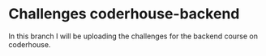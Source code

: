 # Challenges coderhouse-backend
In this branch I will be uploading the challenges for the backend course on coderhouse.